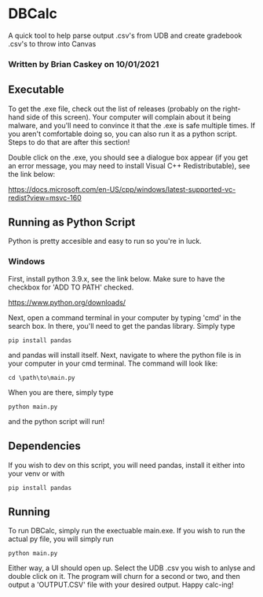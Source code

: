 # DBCalc
A quick tool to help parse output .csv's from UDB and create gradebook .csv's to throw into Canvas

### Written by Brian Caskey on 10/01/2021

## Executable
To get the .exe file, check out the list of releases (probably on the right-hand side of this screen). Your computer will complain about it being malware, and you'll need to convince it that the .exe is safe multiple times. If you aren't comfortable doing so, you can also run it as a python script. Steps to do that are after this section!

Double click on the .exe, you should see a dialogue box appear (if you get an error message, you may need to install Visual C++ Redistributable), see the link below:

https://docs.microsoft.com/en-US/cpp/windows/latest-supported-vc-redist?view=msvc-160


## Running as Python Script
Python is pretty accesible and easy to run so you're in luck. 
### Windows
First, install python 3.9.x, see the link below. Make sure to have the checkbox for 'ADD TO PATH' checked. 

https://www.python.org/downloads/

Next, open a command terminal in your computer by typing 'cmd' in the search box. In there, you'll need to get the pandas library. Simply type 

`pip install pandas`

and pandas will install itself. Next, navigate to where the python file is in your computer in your cmd terminal. The command will look like: 

`cd \path\to\main.py`

When you are there, simply type

`python main.py`

and the python script will run!

## Dependencies
If you wish to dev on this script, you will need pandas, install it either into your venv or with 

`
pip install pandas
`

## Running
To run DBCalc, simply run the exectuable main.exe. If you wish to run the actual py file, you will simply run 

`
python main.py
`

Either way, a UI should open up. Select the UDB .csv you wish to anlyse and double click on it. The program will churn for a second or two, and then output a 'OUTPUT.CSV' file with your desired output. Happy calc-ing!
